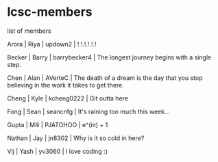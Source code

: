 # lcsc-members
list of members

Arora | Riya | updown2 | !.!.!.!.!.!

Becker | Barry | barrybecker4 | The longest journey begins with a single step.

Chen | Alan | AVerteC | The death of a dream is the day that you stop believing in the work it takes to get there.

Cheng | Kyle | kcheng0222 | Git outta here

Fong | Sean | seancnfg | It's raining too much this week...

Gupta | Mili | PJATOHOO | e^(iπ) + 1

Nathan | Jay | jn8302 | Why is it so cold in here?

Vij | Yash | yv3060 | I love coding :)
